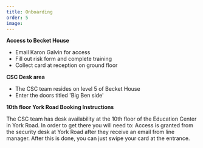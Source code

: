 ```yaml
---
title: Onboarding
order: 5
image:
---
```


**Access to Becket House**
   - Email Karon Galvin for access
   - Fill out risk form and complete training
   - Collect card at reception on ground floor

**CSC Desk area**
   - The CSC team resides on level 5 of Becket House
   - Enter the doors titled 'Big Ben side'

**10th floor York Road Booking Instructions**

The CSC team has desk availability at the 10th floor of the Education Center in York Road. In order to get there you will need to:
Access is granted from the security desk at York Road after they receive an email from line manager. After this is done, you can just swipe your card at the entrance.
  
